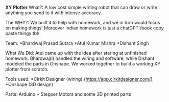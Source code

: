 **XY Plotter**
What?:
A low cost simple writing robot that can draw or write anything you send to it with intense accuracy. 

The WHY?:
We built it to help with homework, and we in turn would focus on making things!
Moreover Indian homework is just a chatGPT'/book copy paste thingy tbh.

Team:
*Bhardwaj Prasad Sutara
*Atul Kumar Mishra
*Dishant Singh

What We Did:
Atul came up with the idea after staring at unfinished homework. Bhardwaj(I) handled the wiring and software, while Dishant modeled the parts in Onshape. We worked together to build a working XY plotter from scratch.

Tools used:
*Cirkit Designer (wiring) {https://app.cirkitdesigner.com/}
*Onshape (3D design)

Parts:
Arduino + Stepper Motors and some 3D printed parts
